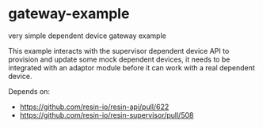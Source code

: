 # gateway-example
very simple dependent device gateway example

This example interacts with the supervisor dependent device API to provision and update some mock dependent devices, it needs to be integrated with an adaptor module before it can work with a real dependent device.

Depends on:
* https://github.com/resin-io/resin-api/pull/622
* https://github.com/resin-io/resin-supervisor/pull/508
